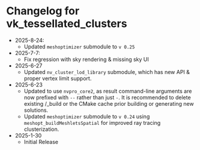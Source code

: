 # Changelog for vk_tessellated_clusters
* 2025-8-24:
  * Updated `meshoptimizer` submodule to `v 0.25`
* 2025-7-7:
  * Fix regression with sky rendering & missing sky UI
* 2025-6-27
  * Updated `nv_cluster_lod_library` submodule, which has new API & proper vertex limit support.
* 2025-6-23
  * Updated to use `nvpro_core2`, as result command-line arguments are now prefixed with `--` rather than just `-`. It is recommended to delete existing /_build or the CMake cache prior building or generating new solutions.
  * Updated `meshoptimizer` submodule to `v 0.24` using `meshopt_buildMeshletsSpatial` for improved ray tracing clusterization.
* 2025-1-30
  * Initial Release